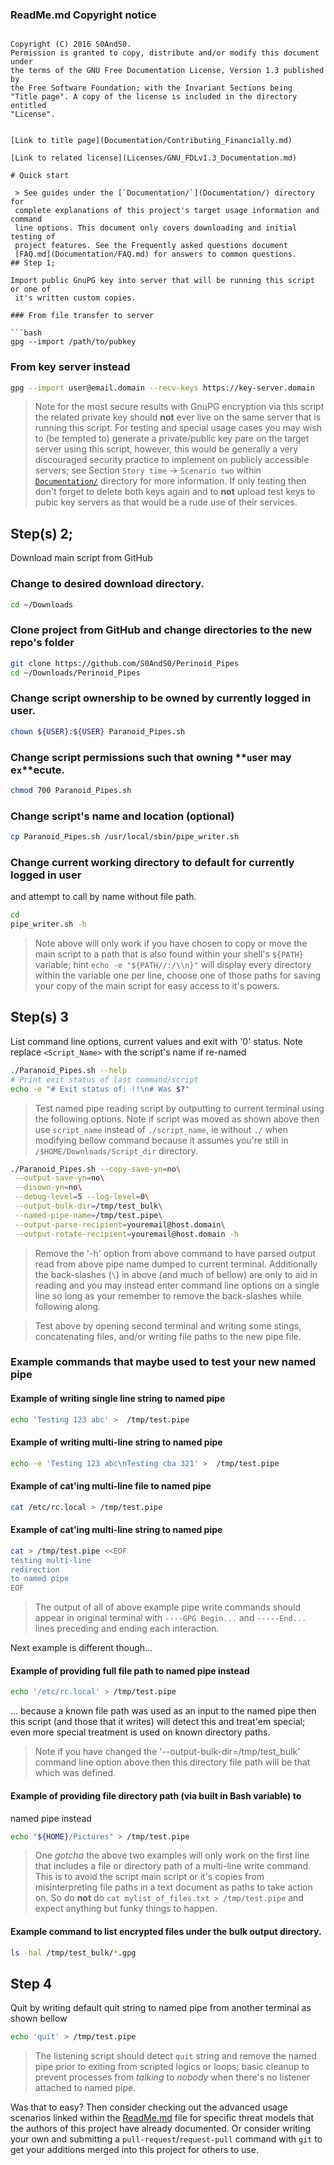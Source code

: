 ### ReadMe.md Copyright notice

 > ```
    Copyright (C) 2016 S0AndS0.
    Permission is granted to copy, distribute and/or modify this document under
    the terms of the GNU Free Documentation License, Version 1.3 published by
    the Free Software Foundation; with the Invariant Sections being
    "Title page". A copy of the license is included in the directory entitled
    "License".
```

[Link to title page](Documentation/Contributing_Financially.md)

[Link to related license](Licenses/GNU_FDLv1.3_Documentation.md)

# Quick start

 > See guides under the [`Documentation/`](Documentation/) directory for
 complete explanations of this project's target usage information and command
 line options. This document only covers downloading and initial testing of
 project features. See the Frequently asked questions document
 [FAQ.md](Documentation/FAQ.md) for answers to common questions.
## Step 1; 

Import public GnuPG key into server that will be running this script or one of
 it's written custom copies.

### From file transfer to server

```bash
gpg --import /path/to/pubkey
```

### From key server instead

```bash
gpg --import user@email.domain --recv-keys https://key-server.domain
```

 > Note for the most secure results with GnuPG encryption via this script the
 related private key should **not** ever live on the same server that is
 running this script. For testing and special usage cases you may wish to
 (be tempted to) generate a private/public key pare on the target server using
 this script, however, this would be generally a very discouraged security
 practice to implement on publicly accessible servers; see Section
 `Story time` -> `Scenario two` within [`Documentation/`](Documentation/)
 directory for more information. If only testing then don't forget to delete
 both keys again and to **not** upload test keys to pubic key servers as that
 would be a rude use of their services.

## Step(s) 2; 

Download main script from GitHub

### Change to desired download directory.

```bash
cd ~/Downloads
```

### Clone project from GitHub and change directories to the new repo's folder

```bash
git clone https://github.com/S0AndS0/Perinoid_Pipes
cd ~/Downloads/Perinoid_Pipes
```

### Change script ownership to be owned by currently logged in user.

```bash
chown ${USER}:${USER} Paranoid_Pipes.sh
```

### Change script permissions such that owning **`u`**ser may e**`x`**ecute.

```bash
chmod 700 Paranoid_Pipes.sh
```

### Change script's name and location (optional)

```bash
cp Paranoid_Pipes.sh /usr/local/sbin/pipe_writer.sh
```

### Change current working directory to default for currently logged in user
 and attempt to call by name without file path.

```bash
cd
pipe_writer.sh -h
```

 > Note above will only work if you have chosen to copy or move the main
 script to a path that is also found within your shell's `${PATH}` variable;
 hint `echo -e "${PATH//:/\\n}"` will display every directory within the
 variable one per line, choose one of those paths for saving your copy of the
 main script for easy access to it's powers.

## Step(s) 3

List command line options, current values and exit with '0' status. Note
 replace `<Script_Name>` with the script's name if re-named

```bash
./Paranoid_Pipes.sh --help
# Print exit status of last command/script
echo -e "# Exit status of: !!\n# Was $?"
```

 > Test named pipe reading script by outputting to current terminal using the
 following options. Note if script was moved as shown above then use
 `script_name` instead of `./script_name`, ie without `./` when modifying
 bellow command because it assumes you're still in
 `/$HOME/Downloads/Script_dir` directory.

```bash
./Paranoid_Pipes.sh --copy-save-yn=no\
 --output-save-yn=no\
 --disown-yn=no\
 --debug-level=5 --log-level=0\
 --output-bulk-dir=/tmp/test_bulk\
 --named-pipe-name=/tmp/test.pipe\
 --output-parse-recipient=youremail@host.domain\
 --output-rotate-recipient=youremail@host.domain -h
```

 > Remove the '-h' option from above command to have parsed output read from
 above pipe name dumped to current terminal. Additionally the back-slashes
 (`\`) in above (and much of bellow) are only to aid in reading and you may
 instead enter command line options on a single line so long as your remember
 to remove the back-slashes while following along.

 > Test above by opening second terminal and writing some stings, concatenating
 files, and/or writing file paths to the new pipe file.

### Example commands that maybe used to test your new named pipe

#### Example of writing single line string to named pipe

```bash
echo 'Testing 123 abc' >  /tmp/test.pipe
```

#### Example of writing multi-line string to named pipe

```bash
echo -e 'Testing 123 abc\nTesting cba 321' >  /tmp/test.pipe
```

#### Example of cat'ing multi-line file to named pipe

```bash
cat /etc/rc.local > /tmp/test.pipe
```

#### Example of cat'ing multi-line string to named pipe

```bash
cat > /tmp/test.pipe <<EOF
testing multi-line
redirection
to named pipe
EOF
```

 > The output of all of above example pipe write commands should appear in
 original terminal with `----GPG Begin...` and `-----End...` lines preceding
 and ending each interaction.

Next example is different though...

#### Example of providing full file path to named pipe instead

```bash
echo '/etc/rc.local' > /tmp/test.pipe
```

... because a known file path was used as an input to the named pipe then this
 script (and those that it writes) will detect this and treat'em special; even
 more special treatment is used on known directory paths.

 > Note if you have changed the '--output-bulk-dir=/tmp/test_bulk' command
 line option above then this directory file path will be that which was defined.

#### Example of providing file directory path (via built in Bash variable) to
 named pipe instead

```bash
echo "${HOME}/Pictures" > /tmp/test.pipe
```

 > One *gotcha* the above two examples will only work on the first line that
 includes a file or directory path of a multi-line write command. This is to
 avoid the script main script or it's copies from misinterpreting file paths
 in a text document as paths to take action on. So do **not** do
 `cat mylist_of_files.txt > /tmp/test.pipe` and expect anything but funky
 things to happen.

#### Example command to list encrypted files under the bulk output directory.

```bash
ls -hal /tmp/test_bulk/*.gpg
```

## Step 4

Quit by writing default quit string to named pipe from another terminal as
 shown bellow

```bash
echo 'quit' > /tmp/test.pipe
```

 > The listening script should detect `quit` string and remove the named pipe
 prior to exiting from scripted logics or loops; basic cleanup to prevent
 processes from *talking* to *nobody* when there's no listener attached to
 named pipe.

Was that to easy? Then consider checking out the advanced usage scenarios linked
 within the [ReadMe.md](Documentation/ReadMe.md) file for specific threat
 models that the authors of this project have already documented. Or consider
 writing your own and submitting a `pull-request`/`request-pull` command with
 `git` to get your additions merged into this project for others to use.
